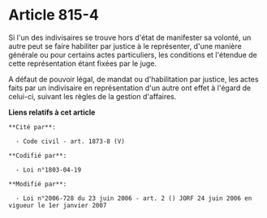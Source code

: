 # Article 815-4

Si l'un des indivisaires se trouve hors d'état de manifester sa volonté, un autre peut se faire habiliter par justice à le
représenter, d'une manière générale ou pour certains actes particuliers, les conditions et l'étendue de cette représentation
étant fixées par le juge.

A défaut de pouvoir légal, de mandat ou d'habilitation par justice, les actes faits par un indivisaire en représentation d'un
autre ont effet à l'égard de celui-ci, suivant les règles de la gestion d'affaires.

**Liens relatifs à cet article**

	**Cité par**:

	  - Code civil - art. 1873-8 (V)

	**Codifié par**:

	  - Loi n°1803-04-19

	**Modifié par**:

	  - Loi n°2006-728 du 23 juin 2006 - art. 2 () JORF 24 juin 2006 en vigueur le 1er janvier 2007
